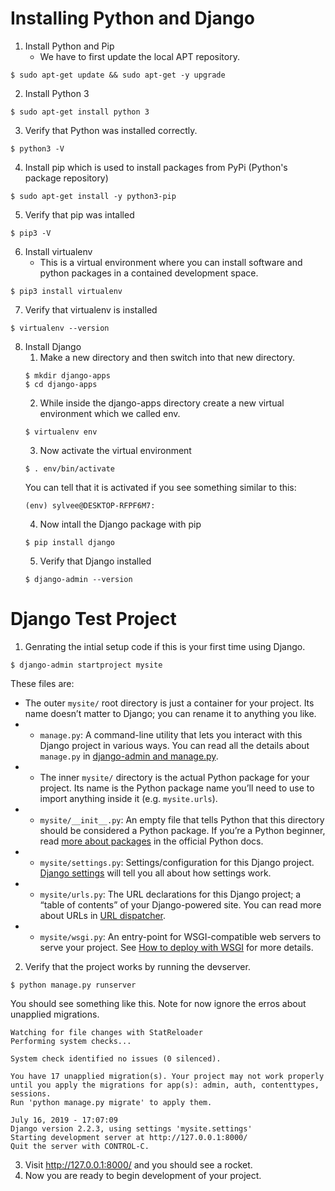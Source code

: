 ﻿# Installing Python and Django
1. Install Python and Pip
	* We have to first update the local APT repository. 
````shell
$ sudo apt-get update && sudo apt-get -y upgrade
````
2. Install Python 3 
````shell
$ sudo apt-get install python 3
````
3. Verify that Python was installed correctly.
````shell
$ python3 -V
````
4. Install pip which is used to install packages from PyPi (Python's package repository)
```` shell
$ sudo apt-get install -y python3-pip
````
5. Verify that pip was intalled
````shell
$ pip3 -V
````
6. Install virtualenv
	* This is a virtual environment where you can install software and python packages in a contained development space.
 ````shell
 $ pip3 install virtualenv
 ````
 7. Verify that virtualenv is installed
 ````shell
 $ virtualenv --version
 ````
 8. Install Django
	 1.  Make a new directory and then switch into that new directory.
	 ````shell
	$ mkdir django-apps
	$ cd django-apps
	 ````
	 2. While inside the django-apps directory create a new virtual environment which we called env.
	 ````shell
	 $ virtualenv env
	 ````
	 3. Now activate the virtual environment
	 ````shell
	 $ . env/bin/activate
	 ````
	 You can tell that it is activated if you see something similar to this:
	 ````shell
	 (env) sylvee@DESKTOP-RFPF6M7:
	 ````
	 4. Now intall the Django package with pip
	 ````shell
	 $ pip install django
	 ````
	 5. Verify that Django installed
	 ````shell
	 $ django-admin --version
	 ````

# Django Test Project

1. Genrating the intial setup code if this is your first time using Django.
 ````shell
 $ django-admin startproject mysite
 ````

These files are:
* The outer `mysite/` root directory is just a container for your project. Its name doesn’t matter to Django; you can rename it to anything you like.
* -   `manage.py`: A command-line utility that lets you interact with this Django project in various ways. You can read all the details about  `manage.py`  in  [django-admin and manage.py](https://docs.djangoproject.com/en/2.2/ref/django-admin/).
* -   The inner  `mysite/`  directory is the actual Python package for your project. Its name is the Python package name you’ll need to use to import anything inside it (e.g.  `mysite.urls`).
* -   `mysite/__init__.py`: An empty file that tells Python that this directory should be considered a Python package. If you’re a Python beginner, read  [more about packages](https://docs.python.org/3/tutorial/modules.html#tut-packages "(in Python v3.7)")  in the official Python docs.
* -   `mysite/settings.py`: Settings/configuration for this Django project.  [Django settings](https://docs.djangoproject.com/en/2.2/topics/settings/)  will tell you all about how settings work.
* -   `mysite/urls.py`: The URL declarations for this Django project; a “table of contents” of your Django-powered site. You can read more about URLs in  [URL dispatcher](https://docs.djangoproject.com/en/2.2/topics/http/urls/).
* -   `mysite/wsgi.py`: An entry-point for WSGI-compatible web servers to serve your project. See  [How to deploy with WSGI](https://docs.djangoproject.com/en/2.2/howto/deployment/wsgi/)  for more details.
2. Verify that the project works by running the devserver.
````shell
$ python manage.py runserver
````

You should see something like this. Note for now ignore the erros about unapplied migrations.

````shell
Watching for file changes with StatReloader
Performing system checks...

System check identified no issues (0 silenced).

You have 17 unapplied migration(s). Your project may not work properly until you apply the migrations for app(s): admin, auth, contenttypes, sessions.
Run 'python manage.py migrate' to apply them.

July 16, 2019 - 17:07:09
Django version 2.2.3, using settings 'mysite.settings'
Starting development server at http://127.0.0.1:8000/
Quit the server with CONTROL-C.
 ````
 3. Visit http://127.0.0.1:8000/ and you should see a rocket.
 4.  Now you are ready to begin development of your project.
 
 
 





